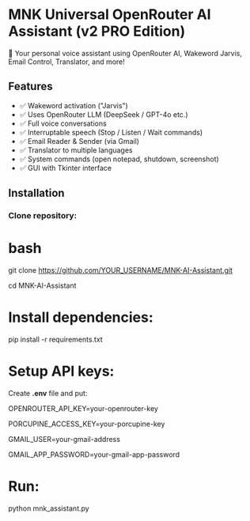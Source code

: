 # MNK Universal OpenRouter AI Assistant (v2 PRO Edition)

🚀 Your personal voice assistant using OpenRouter AI, Wakeword Jarvis, Email Control, Translator, and more!

## Features

- ✅ Wakeword activation ("Jarvis")
- ✅ Uses OpenRouter LLM (DeepSeek / GPT-4o etc.)
- ✅ Full voice conversations
- ✅ Interruptable speech (Stop / Listen / Wait commands)
- ✅ Email Reader & Sender (via Gmail)
- ✅ Translator to multiple languages
- ✅ System commands (open notepad, shutdown, screenshot)
- ✅ GUI with Tkinter interface

## Installation

### Clone repository:

# bash
git clone https://github.com/YOUR_USERNAME/MNK-AI-Assistant.git

cd MNK-AI-Assistant
# Install dependencies:
pip install -r requirements.txt
# Setup API keys:
Create **.env** file and put:

OPENROUTER_API_KEY=your-openrouter-key

PORCUPINE_ACCESS_KEY=your-porcupine-key

GMAIL_USER=your-gmail-address

GMAIL_APP_PASSWORD=your-gmail-app-password

# Run:

python mnk_assistant.py
